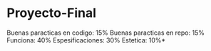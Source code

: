 Proyecto-Final
======

Buenas paracticas en codigo: 15%
Buenas paracticas en repo: 15%
Funciona: 40%
Espesificaciones: 30%
Estetica: 10%*
